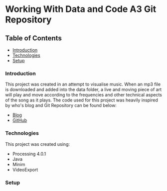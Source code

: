 # Working With Data and Code A3 Git Repository 
## Table of Contents
* [Introduction](###Introduction)
* [Technologies](###Technologies)
* [Setup](###Setup)
### Introduction
This project was created in an attempt to visualise music. When an mp3 file is downloaded and added into the data folder, a live and moving piece of art will play and move according to the frequencies and other technical aspects of the song as it plays. The code used for this project was heavily inspired by who's blog and Git Repository can be found below:
* [Blog](https://www.generativehut.com/post/using-processing-for-music-visualization)
* [GitHub](https://github.com/kassianh/imperative_visualizer)

### Technologies
This project was created using:

* Processing 4.0.1
* Java
* Minim
* VideoExport
### Setup
